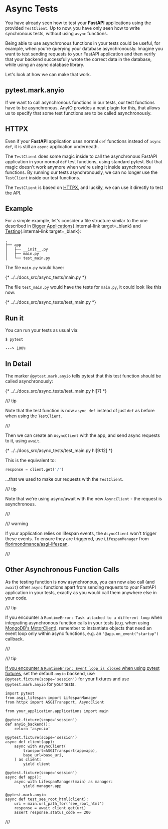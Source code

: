# Async Tests

You have already seen how to test your **FastAPI** applications using the provided `TestClient`. Up to now, you have only seen how to write synchronous tests, without using `async` functions.

Being able to use asynchronous functions in your tests could be useful, for example, when you're querying your database asynchronously. Imagine you want to test sending requests to your FastAPI application and then verify that your backend successfully wrote the correct data in the database, while using an async database library.

Let's look at how we can make that work.

## pytest.mark.anyio

If we want to call asynchronous functions in our tests, our test functions have to be asynchronous. AnyIO provides a neat plugin for this, that allows us to specify that some test functions are to be called asynchronously.

## HTTPX

Even if your **FastAPI** application uses normal `def` functions instead of `async def`, it is still an `async` application underneath.

The `TestClient` does some magic inside to call the asynchronous FastAPI application in your normal `def` test functions, using standard pytest. But that magic doesn't work anymore when we're using it inside asynchronous functions. By running our tests asynchronously, we can no longer use the `TestClient` inside our test functions.

The `TestClient` is based on <a href="https://www.python-httpx.org" class="external-link" target="_blank">HTTPX</a>, and luckily, we can use it directly to test the API.

## Example

For a simple example, let's consider a file structure similar to the one described in [Bigger Applications](../tutorial/bigger-applications.md){.internal-link target=_blank} and [Testing](../tutorial/testing.md){.internal-link target=_blank}:

```
.
├── app
│   ├── __init__.py
│   ├── main.py
│   └── test_main.py
```

The file `main.py` would have:

{* ../../docs_src/async_tests/main.py *}

The file `test_main.py` would have the tests for `main.py`, it could look like this now:

{* ../../docs_src/async_tests/test_main.py *}

## Run it

You can run your tests as usual via:

<div class="termy">

```console
$ pytest

---> 100%
```

</div>

## In Detail

The marker `@pytest.mark.anyio` tells pytest that this test function should be called asynchronously:

{* ../../docs_src/async_tests/test_main.py hl[7] *}

/// tip

Note that the test function is now `async def` instead of just `def` as before when using the `TestClient`.

///

Then we can create an `AsyncClient` with the app, and send async requests to it, using `await`.

{* ../../docs_src/async_tests/test_main.py hl[9:12] *}

This is the equivalent to:

```Python
response = client.get('/')
```

...that we used to make our requests with the `TestClient`.

/// tip

Note that we're using async/await with the new `AsyncClient` - the request is asynchronous.

///

/// warning

If your application relies on lifespan events, the `AsyncClient` won't trigger these events. To ensure they are triggered, use `LifespanManager` from <a href="https://github.com/florimondmanca/asgi-lifespan#usage" class="external-link" target="_blank">florimondmanca/asgi-lifespan</a>.

///

## Other Asynchronous Function Calls

As the testing function is now asynchronous, you can now also call (and `await`) other `async` functions apart from sending requests to your FastAPI application in your tests, exactly as you would call them anywhere else in your code.

/// tip

If you encounter a `RuntimeError: Task attached to a different loop` when integrating asynchronous function calls in your tests (e.g. when using <a href="https://stackoverflow.com/questions/41584243/runtimeerror-task-attached-to-a-different-loop" class="external-link" target="_blank">MongoDB's MotorClient</a>), remember to instantiate objects that need an event loop only within async functions, e.g. an `'@app.on_event("startup")` callback.

///

/// tip

<a href="https://stackoverflow.com/a/72996947/192092" class="external-link" target="_blank">If you encounter a `RuntimeError: Event loop is closed` when using pytest fixtures</a>, set the default `anyio` backend, use `@pytest.fixture(scope='session')` for your fixtures and use `@pytest.mark.anyio` for your tests.

```
import pytest
from asgi_lifespan import LifespanManager
from httpx import ASGITransport, AsyncClient

from your_application.applications import main

@pytest.fixture(scope='session')
def anyio_backend():
    return 'asyncio'

@pytest.fixture(scope='session')
async def client(app):
    async with AsyncClient(
        transport=ASGITransport(app=app),
        base_url=base_uri,
    ) as client:
        yield client

@pytest.fixture(scope='session')
async def app():
    async with LifespanManager(main) as manager:
        yield manager.app

@pytest.mark.anyio
async def test_see_root_html(client):
    uri = main.url_path_for('see_root_html')
    response = await client.get(uri)
    assert response.status_code == 200
```

///

